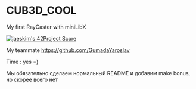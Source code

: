 # CUB3D_COOL

My first RayCaster with miniLibX

[![jaeskim's 42Project Score](https://badge42.herokuapp.com/api/project/gmother/cub3d)](https://github.com/JaeSeoKim/badge42)

My teammate https://github.com/GumadaYaroslav

Time : yes =)

Мы обязательно сделаем нормальный README и добавим make bonus, но скорее всего нет
 
